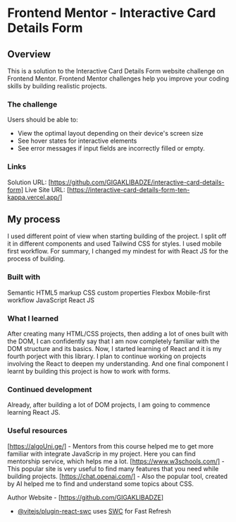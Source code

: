 # Frontend Mentor - Interactive Card Details Form

## Overview

This is a solution to the Interactive Card Details Form
website challenge on Frontend Mentor. Frontend Mentor challenges help you improve your coding skills by building realistic projects.

### The challenge

Users should be able to:

- View the optimal layout depending on their device's screen size
- See hover states for interactive elements
- See error messages if input fields are incorrectly filled or empty.

### Links

Solution URL: [https://github.com/GIGAKLIBADZE/interactive-card-details-form]
Live Site URL: [https://interactive-card-details-form-ten-kappa.vercel.app/]

## My process

I used different point of view when starting building of the project. I split off it in different components and used Tailwind CSS for styles. I used mobile first workflow. For summary, I changed my mindest for with React JS for the process of building.

### Built with

Semantic HTML5 markup
CSS custom properties
Flexbox
Mobile-first workflow
JavaScript
React JS

### What I learned

After creating many HTML/CSS projects, then adding a lot of ones built with the DOM, I can confidently say that I am now completely familiar with the DOM structure and its basics. Now, I started learning of React and it is my fourth porject with this library. I plan to continue working on projects involving the React to deepen my understanding. And one final component I learnt by building this project is how to work with forms.

### Continued development

Already, after building a lot of DOM projects, I am going to commence learning React JS.

### Useful resources

[https://algoUni.ge/] - Mentors from this course helped me to get more familiar with integrate JavaScrip in my project. Here you can find mentorship service, which helps me a lot.
[https://www.w3schools.com/] - This popular site is very useful to find many features that you need while building projects.
[https://chat.openai.com/] - Also the popular tool, created by AI helped me to find and understand some topics about CSS.

Author
Website - [https://github.com/GIGAKLIBADZE]

- [@vitejs/plugin-react-swc](https://github.com/vitejs/vite-plugin-react-swc) uses [SWC](https://swc.rs/) for Fast Refresh
